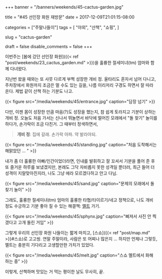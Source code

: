 +++
banner = "/banners/weekends/45-cactus-garden.jpg"

title = "#45 선인장 화원 재방문"
date = 2017-12-09T21:01:15-08:00

categories = ["주말나들이"]
tags = [
    "야외",
    "산책",
    "쇼핑",
]

slug = "cactus-garden"

draft = false
disable_comments = false
+++

이번주는 [봄에 갔던 선인장 화원]({{< ref "post/weekends/23_cactus_garden.md" >}})을
훌륭한 절세미녀(tm) 엄마와 함께 다녀왔다.

<!--more-->

지난번 왔을 때와는 또 사뭇 다르게 부쩍 성장한 개비 정.
울타리도 혼자서 넘어 다니고, 주차장에서 화원까지 조금은 멀 수도 있는 길을,
나름 이리저리 구경도 하면서 잘 따라 온다. 제법 같이 산책 하는 기분도 나고.

{{< figure
  src="/media/weekends/45/entrance.jpg"
  caption="담장 넘기" >}}

다만, 이젠 몸이 성장한 만큼 마음(?)도 성장을 했는지, 참 쉽게 토라지고 기분이
상하는 개비 정.
오늘도 처음 가서는 신나서 뛰놀면서 바닥에 떨어진 모래에서 "돌 찾기" 놀이를
하다가, 손가락이 조금 다친거. 그 때부터 정색하면서,

> **개비 정**: 집에 갈래. 손가락 아파. 약 발라야되.

{{< figure
  src="/media/weekends/45/standing.jpg"
  caption="처음 도착해서는 해맑았던 … " >}}

내가 좀 더 훌륭한 아빠/인간이었더라면, 인내를 발휘하고 잘 꼬셔서 기분을 풀어
준 후 또 즐거운 하루를 보냈겠지만, 본래도 그닥 자비롭지 못한 성격일 뿐더러,
최근 들어 더 성격이 지랄맞아진지라, 나도 그냥 에라 모르겠다하고 안고 다님.

{{< figure
  src="/media/weekends/45/sand.jpg"
  caption="문제의 모래에서 돌찾기 놀이" >}}

그래도, 훌륭한 절세미녀(tm) 엄마의 훌륭한 타협/타이르기/네고 정책으로, 나도
개비 정도 수긍하고 기분 좋아 질 수 있는 해결책: [멜트](https://themelt.com/) 가기.

{{< figure
  src="/media/weekends/45/sphynx.jpg"
  caption="삐져서 사진 안 찍갰다고 고개 돌린 거임" >}}

그렇게 우리의 선인장 화원 나들이는 짧게 마치고,
[스쇼]({{< ref "post/map.md" >}}#스쇼)로 고고씽.
연말 주말이라, 사람은 또 어찌나 많은지 … 하지만 언제나 그렇듯, 멜트는 충분히
기다리고 고생할만한 가치가 있었다.

{{< figure
  src="/media/weekends/45/melt.jpg"
  caption="스쇼 멜트에서 화해 하는 중" >}}


이렇게, 산책하며 맛있는 거 먹는 평이한 날도 무사히, 끝.


